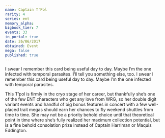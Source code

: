 ```yaml
---
name: Captain T'Pol
rarity: 4
series: ent
memory_alpha:
bigbook_tier: 7
events: 33
in_portal: true
date: 26/06/2017
obtained: Event
mega: false
published: true
---
```


I swear I remember this card being useful day to day. Maybe I’m the one infected with temporal parasites. I’ll tell you something else, too. I swear I remember this card being useful day to day. Maybe I’m the one infected with temporal parasites.

This T’pol is firmly in the cryo stage of her career, but thankfully she’s one of the few ENT characters who get any love from WRG, so her double digit variant events and handful of big bonus features in concert with a few well-placed trait megas should earn her chances to fly weekend shuttles from time to time. She may not be a priority behold choice until that theoretical point in time where she’s fully realized her maximum collection potential, but is a fine behold consolation prize instead of Captain Harriman or Maquis Eddington.
